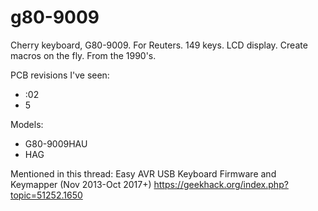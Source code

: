 # g80-9009
Cherry keyboard, G80-9009. For Reuters. 149 keys. LCD display. Create macros on the fly. From the 1990's.

PCB revisions I've seen:
* :02
* 5

Models:
* G80-9009HAU
* HAG


Mentioned in this thread: Easy AVR USB Keyboard Firmware and Keymapper (Nov 2013-Oct 2017+)
  https://geekhack.org/index.php?topic=51252.1650



